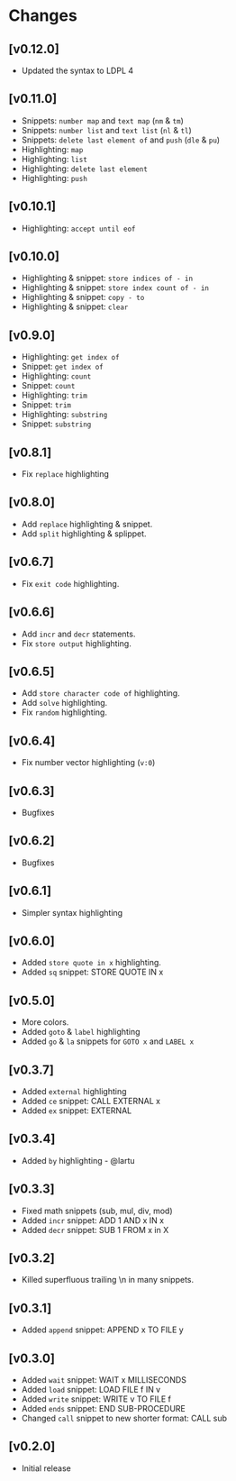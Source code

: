# Changes

## [v0.12.0]
- Updated the syntax to LDPL 4

## [v0.11.0]
- Snippets: `number map` and `text map` (`nm` & `tm`)
- Snippets: `number list` and `text list` (`nl` & `tl`)
- Snippets: `delete last element of` and `push` (`dle` & `pu`)
- Highlighting: `map`
- Highlighting: `list`
- Highlighting: `delete last element`
- Highlighting: `push`

## [v0.10.1]
- Highlighting: `accept until eof`

## [v0.10.0]
- Highlighting & snippet: `store indices of - in`
- Highlighting & snippet: `store index count of - in`
- Highlighting & snippet: `copy - to`
- Highlighting & snippet: `clear`

## [v0.9.0]
- Highlighting: `get index of`
- Snippet: `get index of`
- Highlighting: `count`
- Snippet: `count`
- Highlighting: `trim`
- Snippet: `trim`
- Highlighting: `substring`
- Snippet: `substring`

## [v0.8.1]
- Fix `replace` highlighting

## [v0.8.0]
- Add `replace` highlighting & snippet.
- Add `split` highlighting & splippet.

## [v0.6.7]
- Fix `exit code` highlighting.

## [v0.6.6]
- Add `incr` and `decr` statements.
- Fix `store output` highlighting.

## [v0.6.5]
- Add `store character code of` highlighting.
- Add `solve` highlighting.
- Fix `random` highlighting.

## [v0.6.4]
- Fix number vector highlighting (`v:0`)

## [v0.6.3]
- Bugfixes

## [v0.6.2]
- Bugfixes

## [v0.6.1]
- Simpler syntax highlighting

## [v0.6.0]
- Added `store quote in x` highlighting.
- Added `sq` snippet: STORE QUOTE IN x

## [v0.5.0]
- More colors.
- Added `goto` & `label` highlighting
- Added `go` & `la` snippets for `GOTO x` and `LABEL x`

## [v0.3.7]
- Added `external` highlighting
- Added `ce` snippet: CALL EXTERNAL x
- Added `ex` snippet: EXTERNAL

## [v0.3.4]
- Added `by` highlighting - @lartu

## [v0.3.3]
- Fixed math snippets (sub, mul, div, mod)
- Added `incr` snippet: ADD 1 AND x IN x
- Added `decr` snippet: SUB 1 FROM x in X

## [v0.3.2]
- Killed superfluous trailing \n in many snippets.

## [v0.3.1]
- Added `append` snippet: APPEND x TO FILE y

## [v0.3.0]
- Added `wait` snippet: WAIT x MILLISECONDS
- Added `load` snippet: LOAD FILE f IN v
- Added `write` snippet: WRITE v TO FILE f
- Added `ends` snippet: END SUB-PROCEDURE
- Changed `call` snippet to new shorter format: CALL sub

## [v0.2.0]
- Initial release
